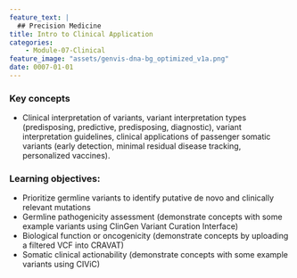 ```yaml
---
feature_text: |
  ## Precision Medicine
title: Intro to Clinical Application
categories:
    - Module-07-Clinical
feature_image: "assets/genvis-dna-bg_optimized_v1a.png"
date: 0007-01-01
---
```


### Key concepts
* Clinical interpretation of variants, variant interpretation types (predisposing, predictive, predisposing, diagnostic), variant interpretation guidelines, clinical applications of passenger somatic variants (early detection, minimal residual disease tracking, personalized vaccines).

### Learning objectives:
* Prioritize germline variants to identify putative de novo and clinically relevant mutations
* Germline pathogenicity assessment (demonstrate concepts with some example variants using ClinGen Variant Curation Interface)
* Biological function or oncogenicity (demonstrate concepts by uploading a filtered VCF into CRAVAT)
* Somatic clinical actionability (demonstrate concepts with some example variants using CIViC)


